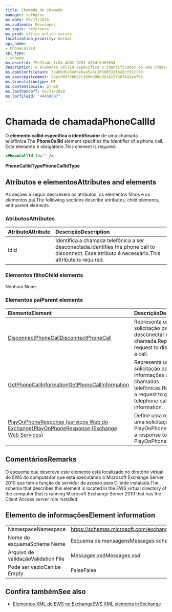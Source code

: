```yaml
---
title: Chamada de chamada
manager: sethgros
ms.date: 09/17/2015
ms.audience: Developer
ms.topic: reference
ms.prod: office-online-server
localization_priority: Normal
api_name:
- PhoneCallId
api_type:
- schema
ms.assetid: 79e31a4c-fc84-4802-8761-470df8d63694
description: O elemento callid especifica o identificador de uma chamada telefônica. Este elemento é obrigatório.
ms.openlocfilehash: 3e4b9dba5e8be6e45a0c16508531fbc6cf91c170
ms.sourcegitcommit: 88ec988f2bb67c1866d06b361615f3674a24e795
ms.translationtype: MT
ms.contentlocale: pt-BR
ms.lasthandoff: 05/31/2020
ms.locfileid: "44459697"
---
```

# <a name="phonecallid"></a><span data-ttu-id="6d103-104">Chamada de chamada</span><span class="sxs-lookup"><span data-stu-id="6d103-104">PhoneCallId</span></span>

<span data-ttu-id="6d103-105">O **elemento callid especifica o identificador** de uma chamada telefônica.</span><span class="sxs-lookup"><span data-stu-id="6d103-105">The **PhoneCallId** element specifies the identifier of a phone call.</span></span> <span data-ttu-id="6d103-106">Este elemento é obrigatório.</span><span class="sxs-lookup"><span data-stu-id="6d103-106">This element is required.</span></span> 
  
```xml
<PhoneCallId Id="" />
```

 <span data-ttu-id="6d103-107">**PhoneCallIdType**</span><span class="sxs-lookup"><span data-stu-id="6d103-107">**PhoneCallIdType**</span></span>
## <a name="attributes-and-elements"></a><span data-ttu-id="6d103-108">Atributos e elementos</span><span class="sxs-lookup"><span data-stu-id="6d103-108">Attributes and elements</span></span>

<span data-ttu-id="6d103-109">As seções a seguir descrevem os atributos, os elementos filhos e os elementos pai.</span><span class="sxs-lookup"><span data-stu-id="6d103-109">The following sections describe attributes, child elements, and parent elements.</span></span>
  
### <a name="attributes"></a><span data-ttu-id="6d103-110">Atributos</span><span class="sxs-lookup"><span data-stu-id="6d103-110">Attributes</span></span>

|<span data-ttu-id="6d103-111">**Atributo**</span><span class="sxs-lookup"><span data-stu-id="6d103-111">**Attribute**</span></span>|<span data-ttu-id="6d103-112">**Descrição**</span><span class="sxs-lookup"><span data-stu-id="6d103-112">**Description**</span></span>|
|:-----|:-----|
|<span data-ttu-id="6d103-113">Id</span><span class="sxs-lookup"><span data-stu-id="6d103-113">Id</span></span>  <br/> |<span data-ttu-id="6d103-114">Identifica a chamada telefônica a ser desconectada.</span><span class="sxs-lookup"><span data-stu-id="6d103-114">Identifies the phone call to disconnect.</span></span> <span data-ttu-id="6d103-115">Esse atributo é necessário.</span><span class="sxs-lookup"><span data-stu-id="6d103-115">This attribute is required.</span></span>  <br/> |
   
### <a name="child-elements"></a><span data-ttu-id="6d103-116">Elementos filho</span><span class="sxs-lookup"><span data-stu-id="6d103-116">Child elements</span></span>

<span data-ttu-id="6d103-117">Nenhum.</span><span class="sxs-lookup"><span data-stu-id="6d103-117">None.</span></span>
  
### <a name="parent-elements"></a><span data-ttu-id="6d103-118">Elementos pai</span><span class="sxs-lookup"><span data-stu-id="6d103-118">Parent elements</span></span>

|<span data-ttu-id="6d103-119">**Elemento**</span><span class="sxs-lookup"><span data-stu-id="6d103-119">**Element**</span></span>|<span data-ttu-id="6d103-120">**Descrição**</span><span class="sxs-lookup"><span data-stu-id="6d103-120">**Description**</span></span>|
|:-----|:-----|
|[<span data-ttu-id="6d103-121">DisconnectPhoneCall</span><span class="sxs-lookup"><span data-stu-id="6d103-121">DisconnectPhoneCall</span></span>](disconnectphonecall.md) <br/> |<span data-ttu-id="6d103-122">Representa uma solicitação para desconectar uma chamada.</span><span class="sxs-lookup"><span data-stu-id="6d103-122">Represents a request to disconnect a call.</span></span>  <br/> |
|[<span data-ttu-id="6d103-123">GetPhoneCallInformation</span><span class="sxs-lookup"><span data-stu-id="6d103-123">GetPhoneCallInformation</span></span>](getphonecallinformation.md) <br/> |<span data-ttu-id="6d103-124">Representa uma solicitação para obter informações de chamadas telefônicas.</span><span class="sxs-lookup"><span data-stu-id="6d103-124">Represents a request to get telephone call information.</span></span>  <br/> |
|[<span data-ttu-id="6d103-125">PlayOnPhoneResponse (serviços Web do Exchange)</span><span class="sxs-lookup"><span data-stu-id="6d103-125">PlayOnPhoneResponse (Exchange Web Services)</span></span>](playonphoneresponse-exchange-web-services.md) <br/> |<span data-ttu-id="6d103-126">Define uma resposta a uma solicitação PlayOnPhone.</span><span class="sxs-lookup"><span data-stu-id="6d103-126">Defines a response to a PlayOnPhone request.</span></span>  <br/> |
   
## <a name="remarks"></a><span data-ttu-id="6d103-127">Comentários</span><span class="sxs-lookup"><span data-stu-id="6d103-127">Remarks</span></span>

<span data-ttu-id="6d103-128">O esquema que descreve este elemento está localizado no diretório virtual do EWS do computador que está executando o Microsoft Exchange Server 2010 que tem a função de servidor de acesso para Cliente instalada.</span><span class="sxs-lookup"><span data-stu-id="6d103-128">The schema that describes this element is located in the EWS virtual directory of the computer that is running Microsoft Exchange Server 2010 that has the Client Access server role installed.</span></span>
  
## <a name="element-information"></a><span data-ttu-id="6d103-129">Elemento de informações</span><span class="sxs-lookup"><span data-stu-id="6d103-129">Element information</span></span>

|||
|:-----|:-----|
|<span data-ttu-id="6d103-130">Namespace</span><span class="sxs-lookup"><span data-stu-id="6d103-130">Namespace</span></span>  <br/> |https://schemas.microsoft.com/exchange/services/2006/messages  <br/> |
|<span data-ttu-id="6d103-131">Nome do esquema</span><span class="sxs-lookup"><span data-stu-id="6d103-131">Schema Name</span></span>  <br/> |<span data-ttu-id="6d103-132">Esquema de mensagens</span><span class="sxs-lookup"><span data-stu-id="6d103-132">Messages schema</span></span>  <br/> |
|<span data-ttu-id="6d103-133">Arquivo de validação</span><span class="sxs-lookup"><span data-stu-id="6d103-133">Validation File</span></span>  <br/> |<span data-ttu-id="6d103-134">Messages.xsd</span><span class="sxs-lookup"><span data-stu-id="6d103-134">Messages.xsd</span></span>  <br/> |
|<span data-ttu-id="6d103-135">Pode ser vazio</span><span class="sxs-lookup"><span data-stu-id="6d103-135">Can be Empty</span></span>  <br/> |<span data-ttu-id="6d103-136">False</span><span class="sxs-lookup"><span data-stu-id="6d103-136">False</span></span>  <br/> |
   
## <a name="see-also"></a><span data-ttu-id="6d103-137">Confira também</span><span class="sxs-lookup"><span data-stu-id="6d103-137">See also</span></span>



- [<span data-ttu-id="6d103-138">Elementos XML do EWS no Exchange</span><span class="sxs-lookup"><span data-stu-id="6d103-138">EWS XML elements in Exchange</span></span>](ews-xml-elements-in-exchange.md)

